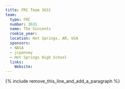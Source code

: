 ```yaml
---
title: FRC Team 3631
team:
  type: FRC
  number: 3631
  name: The Vincents
  rookie_year:
  location: Hot Springs, AR, USA
  sponsors:
  - NASA
  - jcpenney
  - Hot Springs High School
  links:
    Website:
---
```


{% include remove_this_line_and_add_a_paragraph %}
